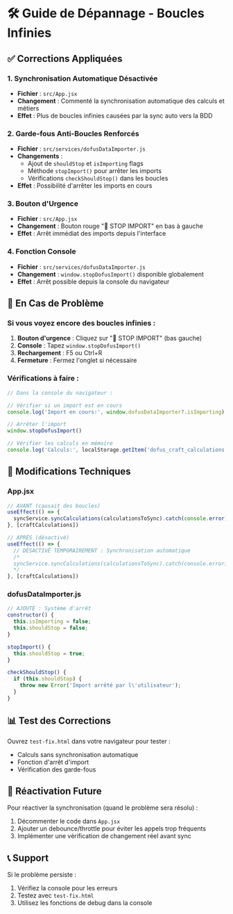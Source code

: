# 🛠️ Guide de Dépannage - Boucles Infinies

## ✅ Corrections Appliquées

### 1. Synchronisation Automatique Désactivée
- **Fichier** : `src/App.jsx`
- **Changement** : Commenté la synchronisation automatique des calculs et métiers
- **Effet** : Plus de boucles infinies causées par la sync auto vers la BDD

### 2. Garde-fous Anti-Boucles Renforcés
- **Fichier** : `src/services/dofusDataImporter.js`
- **Changements** :
  - Ajout de `shouldStop` et `isImporting` flags
  - Méthode `stopImport()` pour arrêter les imports
  - Vérifications `checkShouldStop()` dans les boucles
- **Effet** : Possibilité d'arrêter les imports en cours

### 3. Bouton d'Urgence
- **Fichier** : `src/App.jsx`
- **Changement** : Bouton rouge "🛑 STOP IMPORT" en bas à gauche
- **Effet** : Arrêt immédiat des imports depuis l'interface

### 4. Fonction Console
- **Fichier** : `src/services/dofusDataImporter.js`
- **Changement** : `window.stopDofusImport()` disponible globalement
- **Effet** : Arrêt possible depuis la console du navigateur

## 🚨 En Cas de Problème

### Si vous voyez encore des boucles infinies :

1. **Bouton d'urgence** : Cliquez sur "🛑 STOP IMPORT" (bas gauche)
2. **Console** : Tapez `window.stopDofusImport()`
3. **Rechargement** : F5 ou Ctrl+R
4. **Fermeture** : Fermez l'onglet si nécessaire

### Vérifications à faire :

```javascript
// Dans la console du navigateur :

// Vérifier si un import est en cours
console.log('Import en cours:', window.dofusDataImporter?.isImporting)

// Arrêter l'import
window.stopDofusImport()

// Vérifier les calculs en mémoire
console.log('Calculs:', localStorage.getItem('dofus_craft_calculations'))
```

## 🔧 Modifications Techniques

### App.jsx
```javascript
// AVANT (causait des boucles)
useEffect(() => {
  syncService.syncCalculations(calculationsToSync).catch(console.error)
}, [craftCalculations])

// APRÈS (désactivé)
useEffect(() => {
  // DÉSACTIVÉ TEMPORAIREMENT : Synchronisation automatique
  /*
  syncService.syncCalculations(calculationsToSync).catch(console.error)
  */
}, [craftCalculations])
```

### dofusDataImporter.js
```javascript
// AJOUTÉ : Système d'arrêt
constructor() {
  this.isImporting = false;
  this.shouldStop = false;
}

stopImport() {
  this.shouldStop = true;
}

checkShouldStop() {
  if (this.shouldStop) {
    throw new Error('Import arrêté par l\'utilisateur');
  }
}
```

## 📊 Test des Corrections

Ouvrez `test-fix.html` dans votre navigateur pour tester :
- Calculs sans synchronisation automatique
- Fonction d'arrêt d'import
- Vérification des garde-fous

## 🔄 Réactivation Future

Pour réactiver la synchronisation (quand le problème sera résolu) :
1. Décommenter le code dans `App.jsx`
2. Ajouter un debounce/throttle pour éviter les appels trop fréquents
3. Implémenter une vérification de changement réel avant sync

## 📞 Support

Si le problème persiste :
1. Vérifiez la console pour les erreurs
2. Testez avec `test-fix.html`
3. Utilisez les fonctions de debug dans la console
